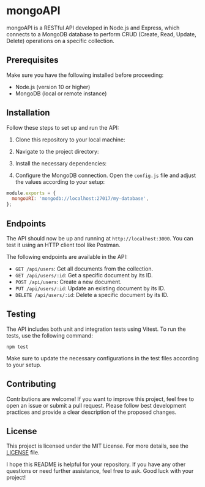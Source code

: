 # mongoAPI

mongoAPI is a RESTful API developed in Node.js and Express, which connects to a MongoDB database to perform CRUD (Create, Read, Update, Delete) operations on a specific collection.

## Prerequisites

Make sure you have the following installed before proceeding:

- Node.js (version 10 or higher)
- MongoDB (local or remote instance)

## Installation

Follow these steps to set up and run the API:

1. Clone this repository to your local machine:

2. Navigate to the project directory:
 
3. Install the necessary dependencies:

4. Configure the MongoDB connection. Open the `config.js` file and adjust the values according to your setup:

```javascript
module.exports = {
  mongoURI: 'mongodb://localhost:27017/my-database',
};
```

## Endpoints

The API should now be up and running at `http://localhost:3000`. You can test it using an HTTP client tool like Postman.

The following endpoints are available in the API:

- `GET /api/users`: Get all documents from the collection.
- `GET /api/users/:id`: Get a specific document by its ID.
- `POST /api/users`: Create a new document.
- `PUT /api/users/:id`: Update an existing document by its ID.
- `DELETE /api/users/:id`: Delete a specific document by its ID.


## Testing

The API includes both unit and integration tests using Vitest. To run the tests, use the following command:

```npm test```

Make sure to update the necessary configurations in the test files according to your setup.


## Contributing

Contributions are welcome! If you want to improve this project, feel free to open an issue or submit a pull request. Please follow best development practices and provide a clear description of the proposed changes.

## License

This project is licensed under the MIT License. For more details, see the [LICENSE](LICENSE) file.

I hope this README is helpful for your repository. If you have any other questions or need further assistance, feel free to ask. Good luck with your project!

